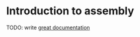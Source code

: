 # Introduction to assembly

TODO: write [great documentation](http://jacobian.org/writing/what-to-write/)
